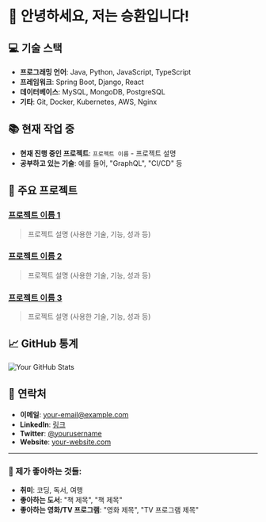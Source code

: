 # 👋 안녕하세요, 저는 승환입니다!

## 💻 기술 스택
- **프로그래밍 언어**: Java, Python, JavaScript, TypeScript
- **프레임워크**: Spring Boot, Django, React
- **데이터베이스**: MySQL, MongoDB, PostgreSQL
- **기타**: Git, Docker, Kubernetes, AWS, Nginx

## 📚 현재 작업 중
- **현재 진행 중인 프로젝트**: `프로젝트 이름` - 프로젝트 설명
- **공부하고 있는 기술**: 예를 들어, "GraphQL", "CI/CD" 등

## 🚀 주요 프로젝트
### [프로젝트 이름 1](링크)
> 프로젝트 설명 (사용한 기술, 기능, 성과 등)

### [프로젝트 이름 2](링크)
> 프로젝트 설명 (사용한 기술, 기능, 성과 등)

### [프로젝트 이름 3](링크)
> 프로젝트 설명 (사용한 기술, 기능, 성과 등)

## 📈 GitHub 통계
![Your GitHub Stats](https://github-readme-stats.vercel.app/api?username=your-github-username&show_icons=true&hide_title=true&count_private=true&hide=prs)

## 💬 연락처
- **이메일**: [your-email@example.com](mailto:your-email@example.com)
- **LinkedIn**: [링크](https://www.linkedin.com/in/your-profile)
- **Twitter**: [@yourusername](https://twitter.com/yourusername)
- **Website**: [your-website.com](https://your-website.com)

---

### 🎯 제가 좋아하는 것들:
- **취미**: 코딩, 독서, 여행
- **좋아하는 도서**: "책 제목", "책 제목"
- **좋아하는 영화/TV 프로그램**: "영화 제목", "TV 프로그램 제목"
